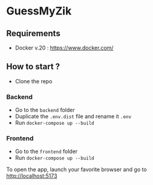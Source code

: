 # GuessMyZik

## Requirements

- Docker v.20 : <https://www.docker.com/>

## How to start ?

- Clone the repo

### Backend

- Go to the `backend` folder
- Duplicate the `.env.dist` file and rename it `.env`
- Run `docker-compose up --build`

### Frontend

- Go to the `frontend` folder
- Run `docker-compose up --build`

To open the app, launch your favorite browser and go to [http://localhost:5173](http://localhost:5173)
